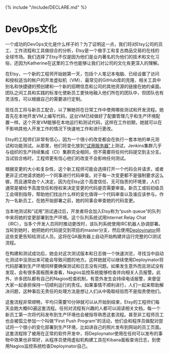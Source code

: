 {% include "/include/DECLARE.md" %}

# DevOps文化

一个成功的DevOps文化是什么样子的？为了证明这一点，我们将对Etsy公司的员工、工作流程和工具做综合的分析，Etsy是一个做手工和复古商品交易的在线的全球市场。我们选择了Etsy不仅是因为他们是业内著名的为他们的技术和文化习俗，还因为Katherine在这里的工作也能够让我们对公司的文化有更深入的理解。

在Etsy，一个新的工程师开始她第一天，包括个人笔记本电脑、已经设置了访问和授权适当的帐户的开发虚拟机（VM）、最常见的GitHub库的克隆、相关工具中别名和快捷键的预创建和一个新的招聘信息和公司的其他资源的链接在她的桌面。团队之间工具和实践的标准化使新员工更快地融入他们所在的团队中，但团队也有灵活性，可以根据自己的需要进行定制。

现任员工将与新员工配合，以了解她将在日常工作中使用哪些测试和开发流程。她首先在本地开发VM上编写代码，这台VM已经做好了配置管理几乎和生产环境配置一样。这个开发VM能够在本地运行和测试代码，这样在工作初期，她就可以在不影响其他人开发工作的情况下快速地工作和进行更改。

Etsy的工程师们非常有信心，因为一个很小的改变都会在执行一套本地的单元测试和功能测试。从那里，他们将变化放到[“试用服务器”](http://bit.ly/etsy-try)上测试，Jenkins集群几乎与组织的生产持续集成（CI）集群完全相同，但不需要将任何代码提交到主分支。当试验合格时，工程师更有信心他们的改变不会影响任何测试。

根据变更的大小和复杂性，这个新工程师可能会选择打开一个代码合并请求，或者更非正式地请求她的一个同事进行代码审查。对于每一次变更都不是强制要求这么做，而且通常由个人决定，因为在Etsy这个高度信任、无可指责的环境里，人们通常是被给予高度信任和授权来决定变更的代码是否需要审查。新员工或较初级员工会得到指导，帮助他们找出什么样的变化值得一个代码审查以及谁应该参与。作为一名新员工，在她开始部署之前，她的同事会审查她的代码变更。

当本地测试和“试用”测试通过后，开发者将会加入Etsy称为“push queue”的队列中来将她的变更部署到生产环境。这个队列系统试用Internet Relay Chat（IRC），当多个开发人员同时推动更改时，该队列系统使用IRC机器人协调部署。当轮到她时，她把她的代码提交到项目的master分支，然后使用[Deployinator](https://github.com/etsy/deployinator)把这些变更告知给测试人员。这将在QA服务器上自动开始构建并运行完整的CI测试流程。

在构建和测试成功后，她会对这次测试版本和日志做一个快速浏览，寻找当中自动化测试中没测出来可能会导致问题的地方。这样她就可以继续使用Deployinator将代码部署到生产环境同样要确保测试和日志没有问题。如果发生意外而且测试没有发现，会有很多面板图来查看，Nagios监控系统能够检查并向相关人员报警。此外，许多团队都有自己的Nagios检查机制，有意外发生会持续电话报警，来督促大家一起承担保持一切顺利运行的责任。如果事情不顺利进行，人们一起来帮助解决问题，这种事后无责任的处理方法是想让人们从中吸取经验而不是指责使他们。

这套流程非常顺畅，平均只需要10分钟就可以从开始到结束，Etsy的工程师们每天会跑大概60遍这套流程。任何对流程有兴趣的人都可以阅读相关文档，每一个新员工第一次将代码发布到生产环境也会被指导熟悉这套流程。甚至非工程师员工也会被孤立参加一个叫做“First Push Program”的活动，他们会和程序员做配对尝试将一个很小的变化部署到生产环境，比如讲自己的照片发布到网站的员工页面。这套流程除了被用在正常的软件开发中，将Deploynator使用在任何可以发布的事物中效果也非常好，从程序员使用虚拟机构建工具在Kibana面板查询日志，到使用Nagios监控系统检查Deployinator自己。

